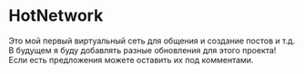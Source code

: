 # HotNetwork
Это мой первый виртуальный сеть для общения и создание постов и т.д.
В будущем я буду добавлять разные обновления для этого проекта!
Если есть предложения можете оставить их под комментами.

